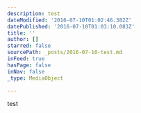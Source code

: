 ```yaml
---
description: test
dateModified: '2016-07-10T01:02:46.382Z'
datePublished: '2016-07-10T01:03:10.083Z'
title: ''
author: []
starred: false
sourcePath: _posts/2016-07-10-test.md
inFeed: true
hasPage: false
inNav: false
_type: MediaObject

---
```

test